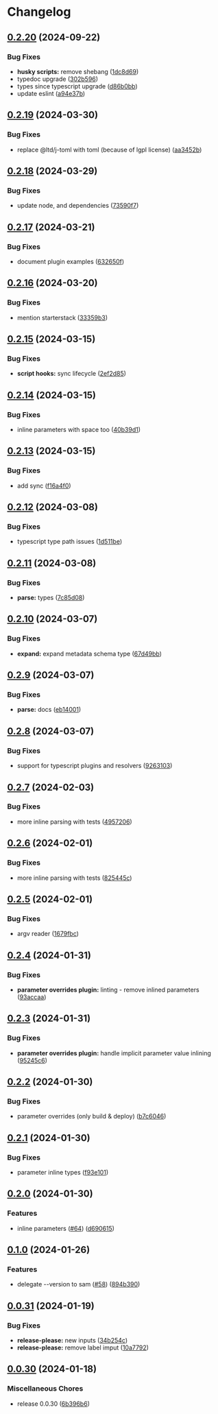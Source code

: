 # Changelog

## [0.2.20](https://github.com/starterstack/sam-expand/compare/v0.2.19...v0.2.20) (2024-09-22)


### Bug Fixes

* **husky scripts:** remove shebang ([1dc8d69](https://github.com/starterstack/sam-expand/commit/1dc8d69e75918fff5301c61694fcd0a81d127292))
* typedoc upgrade ([302b596](https://github.com/starterstack/sam-expand/commit/302b59641965b51565bdbb837af2b3418c6b82d9))
* types since typescript upgrade ([d86b0bb](https://github.com/starterstack/sam-expand/commit/d86b0bb6f417477065f1487e9adf00c266a59509))
* update eslint ([a94e37b](https://github.com/starterstack/sam-expand/commit/a94e37bc3058b08f059923f404a7343dde206258))

## [0.2.19](https://github.com/starterstack/sam-expand/compare/v0.2.18...v0.2.19) (2024-03-30)


### Bug Fixes

* replace @ltd/j-toml with toml (because of lgpl license) ([aa3452b](https://github.com/starterstack/sam-expand/commit/aa3452b879ff75186c1f89f24decbdfded135870))

## [0.2.18](https://github.com/starterstack/sam-expand/compare/v0.2.17...v0.2.18) (2024-03-29)


### Bug Fixes

* update node, and dependencies ([73590f7](https://github.com/starterstack/sam-expand/commit/73590f7b82d7939077a97981c1aa72134df3df33))

## [0.2.17](https://github.com/starterstack/sam-expand/compare/v0.2.16...v0.2.17) (2024-03-21)


### Bug Fixes

* document plugin examples ([632650f](https://github.com/starterstack/sam-expand/commit/632650f3fabe4307b5c5520f1868eb2e3e2f243e))

## [0.2.16](https://github.com/starterstack/sam-expand/compare/v0.2.15...v0.2.16) (2024-03-20)


### Bug Fixes

* mention starterstack ([33359b3](https://github.com/starterstack/sam-expand/commit/33359b3329a5158104ffa103ab3b8387654f490d))

## [0.2.15](https://github.com/starterstack/sam-expand/compare/v0.2.14...v0.2.15) (2024-03-15)


### Bug Fixes

* **script hooks:** sync lifecycle ([2ef2d85](https://github.com/starterstack/sam-expand/commit/2ef2d8561a8c851bf69e3b9ccf5e2555118e4179))

## [0.2.14](https://github.com/starterstack/sam-expand/compare/v0.2.13...v0.2.14) (2024-03-15)


### Bug Fixes

* inline parameters with space too ([40b39d1](https://github.com/starterstack/sam-expand/commit/40b39d1a832b47a9d343d460b88bd7af865ff9ae))

## [0.2.13](https://github.com/starterstack/sam-expand/compare/v0.2.12...v0.2.13) (2024-03-15)


### Bug Fixes

* add sync ([f16a4f0](https://github.com/starterstack/sam-expand/commit/f16a4f04f74c1e2e2d4d8ef9e17c0941bddc5a87))

## [0.2.12](https://github.com/starterstack/sam-expand/compare/v0.2.11...v0.2.12) (2024-03-08)


### Bug Fixes

* typescript type path issues ([1d511be](https://github.com/starterstack/sam-expand/commit/1d511be081a0303a935dd466d79c9462dea82577))

## [0.2.11](https://github.com/starterstack/sam-expand/compare/v0.2.10...v0.2.11) (2024-03-08)


### Bug Fixes

* **parse:** types ([7c85d08](https://github.com/starterstack/sam-expand/commit/7c85d0813facafaba2c2703b218b27440889c5b2))

## [0.2.10](https://github.com/starterstack/sam-expand/compare/v0.2.9...v0.2.10) (2024-03-07)


### Bug Fixes

* **expand:** expand metadata schema type ([67d49bb](https://github.com/starterstack/sam-expand/commit/67d49bb1a478dbc21dccb386f40c7d974c956d51))

## [0.2.9](https://github.com/starterstack/sam-expand/compare/v0.2.8...v0.2.9) (2024-03-07)


### Bug Fixes

* **parse:** docs ([eb14001](https://github.com/starterstack/sam-expand/commit/eb140014a73bb96209fad3af5a360c8aa14fe03d))

## [0.2.8](https://github.com/starterstack/sam-expand/compare/v0.2.7...v0.2.8) (2024-03-07)


### Bug Fixes

* support for typescript plugins and resolvers ([9263103](https://github.com/starterstack/sam-expand/commit/9263103df4a97cf1a35dfa6cae1f196ee92e6e3a))

## [0.2.7](https://github.com/starterstack/sam-expand/compare/v0.2.6...v0.2.7) (2024-02-03)


### Bug Fixes

* more inline parsing with tests ([4957206](https://github.com/starterstack/sam-expand/commit/4957206c61d2b2ffc59b2a2e969c137e93e6acf5))

## [0.2.6](https://github.com/starterstack/sam-expand/compare/v0.2.5...v0.2.6) (2024-02-01)


### Bug Fixes

* more inline parsing with tests ([825445c](https://github.com/starterstack/sam-expand/commit/825445cf4143159b105f4565673ba765bb95c6f6))

## [0.2.5](https://github.com/starterstack/sam-expand/compare/v0.2.4...v0.2.5) (2024-02-01)


### Bug Fixes

* argv reader ([1679fbc](https://github.com/starterstack/sam-expand/commit/1679fbce5edefc46d75c966c2d07553ba6587b53))

## [0.2.4](https://github.com/starterstack/sam-expand/compare/v0.2.3...v0.2.4) (2024-01-31)


### Bug Fixes

* **parameter overrides plugin:** linting - remove inlined parameters ([93accaa](https://github.com/starterstack/sam-expand/commit/93accaa23449c4add4e0a7c7864243798e0f553a))

## [0.2.3](https://github.com/starterstack/sam-expand/compare/v0.2.2...v0.2.3) (2024-01-31)


### Bug Fixes

* **parameter overrides plugin:** handle implicit parameter value inlining ([95245c6](https://github.com/starterstack/sam-expand/commit/95245c6b112bf3964c27895bf5c575c9c56f9c72))

## [0.2.2](https://github.com/starterstack/sam-expand/compare/v0.2.1...v0.2.2) (2024-01-30)


### Bug Fixes

* parameter overrides (only build & deploy) ([b7c6046](https://github.com/starterstack/sam-expand/commit/b7c6046e9323a1239b31807d558fe5099271440e))

## [0.2.1](https://github.com/starterstack/sam-expand/compare/v0.2.0...v0.2.1) (2024-01-30)


### Bug Fixes

* parameter inline types ([f93e101](https://github.com/starterstack/sam-expand/commit/f93e101cb20d3de68896b3088abc2b66a5a95b26))

## [0.2.0](https://github.com/starterstack/sam-expand/compare/v0.1.0...v0.2.0) (2024-01-30)


### Features

* inline parameters ([#64](https://github.com/starterstack/sam-expand/issues/64)) ([d690615](https://github.com/starterstack/sam-expand/commit/d6906155a73a60c6d0c95c20125d0d4e42e90de5))

## [0.1.0](https://github.com/starterstack/sam-expand/compare/v0.0.31...v0.1.0) (2024-01-26)


### Features

* delegate --version to sam ([#58](https://github.com/starterstack/sam-expand/issues/58)) ([894b390](https://github.com/starterstack/sam-expand/commit/894b3905578fdd35eaca34911c7115367ee889b3))

## [0.0.31](https://github.com/starterstack/sam-expand/compare/v0.0.30...v0.0.31) (2024-01-19)


### Bug Fixes

* **release-please:** new inputs ([34b254c](https://github.com/starterstack/sam-expand/commit/34b254c477f97684edfc22dc2a1f146ae3c801c1))
* **release-please:** remove label imput ([10a7792](https://github.com/starterstack/sam-expand/commit/10a7792f09f864347666060272fa29d1bf38b369))

## [0.0.30](https://github.com/starterstack/sam-expand/compare/v0.0.29...v0.0.30) (2024-01-18)


### Miscellaneous Chores

* release 0.0.30 ([6b396b6](https://github.com/starterstack/sam-expand/commit/6b396b6eb4cac4c61e050bb8b6333ce32ef17e4e))
